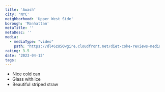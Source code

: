 ```yaml
---
title: 'Awash'
city: 'NYC'
neighborhood: 'Upper West Side'
borough: 'Manhattan'
metaTitle: ''
metaDesc: ''
media:
  - mediaType: "video"
    path: "https://dl46z856wgire.cloudfront.net/diet-coke-reviews-media/awash"
rating: 3.5
date: '2023-04-13'
tags:
---
```


- Nice cold can
- Glass with ice
- Beautiful striped straw
